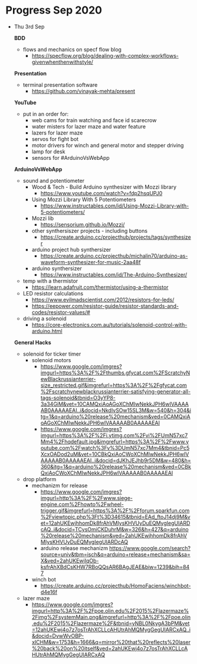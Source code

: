 # Progress Sep 2020

* Thu 3rd Sep

  **BDD**

  - flows and mechanics on specf flow blog
    - https://specflow.org/blog/dealing-with-complex-workflows-givenwhenthenwithstyle/

  **Presentation**

  - terminal presentation software
    - https://github.com/vinayak-mehta/present

  **YouTube**

  - put in an order for:
    - web cams for train watching and face id scarecrow
    - water misters for lazer maze and water feature
    - lazers for lazer maze
    - servos for fight bot
    - motor drivers for winch and general motor and stepper driving
    - lamp for desk
    - sensors for #ArduinoVsWebApp

  **ArduinoVsWebApp**

  - sound and potentiometer
    - Wood & Tech - Build Arduino synthesizer with Mozzi library
      - https://www.youtube.com/watch?v=fdp2hsqUPJ0
    - Using Mozzi Library With 5 Potentiometers
      - https://www.instructables.com/id/Using-Mozzi-Library-with-5-potentiometers/
    - Mozzi lib
      - https://sensorium.github.io/Mozzi/
    - other synthersiszer projects - including buttons
      - https://create.arduino.cc/projecthub/projects/tags/synthesizer
    - arduino project hub synthersizer
      - https://create.arduino.cc/projecthub/michalin70/arduino-as-waveform-synthesizer-for-music-2aa48f
    - arduino synthersizer
      - https://www.instructables.com/id/The-Arduino-Synthesizer/
  - temp with a thermistor
    - https://learn.adafruit.com/thermistor/using-a-thermistor
  - LED resistor calculations
    - https://www.evilmadscientist.com/2012/resistors-for-leds/
    - https://eepower.com/resistor-guide/resistor-standards-and-codes/resistor-values/#
  - driving a solenoid
    - https://core-electronics.com.au/tutorials/solenoid-control-with-arduino.html

  **General Hacks**

  - solenoid for ticker timer
    - solenoid motors
      - https://www.google.com/imgres?imgurl=https%3A%2F%2Fthumbs.gfycat.com%2FScratchyNewBlackrussianterrier-size_restricted.gif&imgrefurl=https%3A%2F%2Fgfycat.com%2Fscratchynewblackrussianterrier-satisfying-generator-all-tags-solenoid&tbnid=O3yYP8-3a34GiM&vet=10CAMQxiAoAGoXChMIwNekkJPH6wIVAAAAAB0AAAAAEAI..i&docid=NkdIvSOw15SL3M&w=540&h=304&itg=1&q=arduino%20release%20mechanism&ved=0CAMQxiAoAGoXChMIwNekkJPH6wIVAAAAAB0AAAAAEAI
      - https://www.google.com/imgres?imgurl=https%3A%2F%2Fi.ytimg.com%2Fvi%2FUmN57xc7Mm4%2Fhqdefault.jpg&imgrefurl=https%3A%2F%2Fwww.youtube.com%2Fwatch%3Fv%3DUmN57xc7Mm4&tbnid=Pc5XcxOADod2uM&vet=10CBkQxiAoCWoXChMIwNekkJPH6wIVAAAAAB0AAAAAEAI..i&docid=dJKhJEJhb9r5DM&w=480&h=360&itg=1&q=arduino%20release%20mechanism&ved=0CBkQxiAoCWoXChMIwNekkJPH6wIVAAAAAB0AAAAAEAI
  - drop platform
    - mechanizm for release
      - https://www.google.com/imgres?imgurl=http%3A%2F%2Fwww.siege-engine.com%2Fhowto%2Fwheel-trigger.gif&imgrefurl=https%3A%2F%2Fforum.sparkfun.com%2Fviewtopic.php%3Ft%3D34615&tbnid=EAd_ftoJ14dj9M&vet=12ahUKEwjhhomDk8frAhVMIysKHVUyDuEQMygIegUIARDcAQ..i&docid=TCysOmiCKDuhrM&w=326&h=427&q=arduino%20release%20mechanism&ved=2ahUKEwjhhomDk8frAhVMIysKHVUyDuEQMygIegUIARDcAQ
      - arduino release mechanizm https://www.google.com/search?source=univ&tbm=isch&q=arduino+release+mechanism&sa=X&ved=2ahUKEwjIqOb-ksfrAhXBdCsKHW7RBoQQsAR6BAgJEAE&biw=1239&bih=847
    - winch bot
      - https://create.arduino.cc/projecthub/HomoFaciens/winchbot-d4e16f
  - lazer maze
    - https://www.google.com/imgres?imgurl=http%3A%2F%2Fpoe.olin.edu%2F2015%2Flazermaze%2Fimg%2FsystemMain.png&imgrefurl=http%3A%2F%2Fpoe.olin.edu%2F2015%2Flazermaze%2F&tbnid=yNBL0NkygA3bPM&vet=12ahUKEwj4o7z7osTrAhXCLLcAHUtrAhMQMygGegUIARCxAQ..i&docid=DvwWvOBP-xICHM&w=1753&h=1666&q=mirror%20that%20reflects%20laser%20back%20on%20itself&ved=2ahUKEwj4o7z7osTrAhXCLLcAHUtrAhMQMygGegUIARCxAQ
